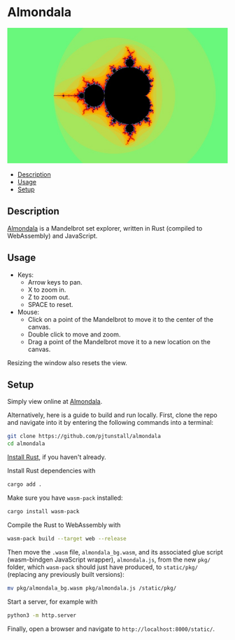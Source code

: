 # Almondala

![Mandelbrot](initial.jpg)

- [Description](#description)
- [Usage](#usage)
- [Setup](#setup)

## Description

[Almondala](https://almondala.netlify.app/) is a Mandelbrot set explorer, written in Rust (compiled to WebAssembly) and JavaScript.

## Usage

- Keys:
  - Arrow keys to pan.
  - X to zoom in.
  - Z to zoom out.
  - SPACE to reset.
- Mouse:
  - Click on a point of the Mandelbrot to move it to the center of the canvas.
  - Double click to move and zoom.
  - Drag a point of the Mandelbrot move it to a new location on the canvas.

Resizing the window also resets the view.

## Setup

Simply view online at [Almondala](https://almondala.netlify.app/).

Alternatively, here is a guide to build and run locally. First, clone the repo and navigate into it by entering the following commands into a terminal:

```bash
git clone https://github.com/pjtunstall/almondala
cd almondala
```

[Install Rust](https://www.rust-lang.org/tools/install), if you haven't already.

Install Rust dependencies with

```bash
cargo add .
```

Make sure you have `wasm-pack` installed:

```bash
cargo install wasm-pack
```

Compile the Rust to WebAssembly with

```bash
wasm-pack build --target web --release
```

Then move the `.wasm` file, `almondala_bg.wasm`, and its associated glue script (wasm-bindgen JavaScript wrapper), `almondala.js`, from the new `pkg/` folder, which `wasm-pack` should just have produced, to `static/pkg/` (replacing any previously built versions):

```bash
mv pkg/almondala_bg.wasm pkg/almondala.js /static/pkg/
```

Start a server, for example with

```bash
python3 -m http.server
```

Finally, open a browser and navigate to `http://localhost:8000/static/`.
